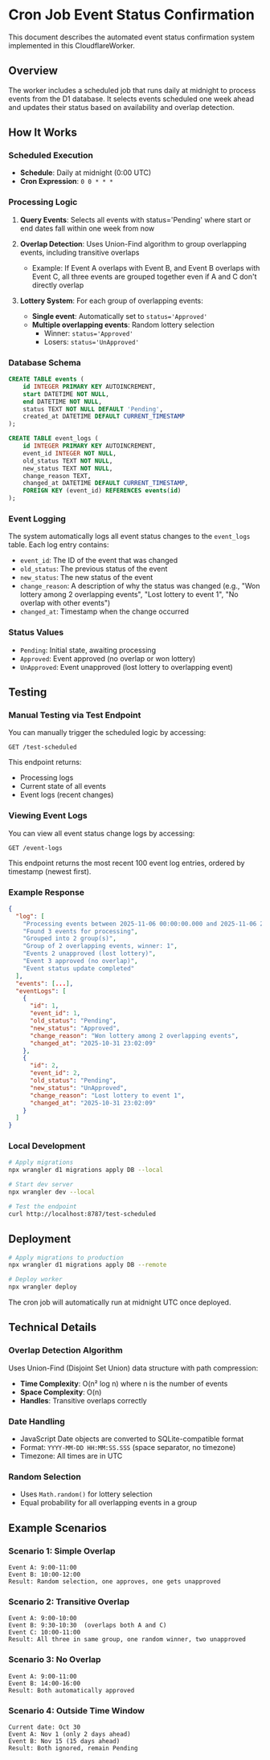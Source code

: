 # Cron Job Event Status Confirmation

This document describes the automated event status confirmation system implemented in this CloudflareWorker.

## Overview

The worker includes a scheduled job that runs daily at midnight to process events from the D1 database. It selects events scheduled one week ahead and updates their status based on availability and overlap detection.

## How It Works

### Scheduled Execution
- **Schedule**: Daily at midnight (0:00 UTC)
- **Cron Expression**: `0 0 * * *`

### Processing Logic

1. **Query Events**: Selects all events with status='Pending' where start or end dates fall within one week from now

2. **Overlap Detection**: Uses Union-Find algorithm to group overlapping events, including transitive overlaps
   - Example: If Event A overlaps with Event B, and Event B overlaps with Event C, all three events are grouped together even if A and C don't directly overlap

3. **Lottery System**: For each group of overlapping events:
   - **Single event**: Automatically set to `status='Approved'`
   - **Multiple overlapping events**: Random lottery selection
     - Winner: `status='Approved'`
     - Losers: `status='UnApproved'`

### Database Schema

```sql
CREATE TABLE events (
    id INTEGER PRIMARY KEY AUTOINCREMENT,
    start DATETIME NOT NULL,
    end DATETIME NOT NULL,
    status TEXT NOT NULL DEFAULT 'Pending',
    created_at DATETIME DEFAULT CURRENT_TIMESTAMP
);

CREATE TABLE event_logs (
    id INTEGER PRIMARY KEY AUTOINCREMENT,
    event_id INTEGER NOT NULL,
    old_status TEXT NOT NULL,
    new_status TEXT NOT NULL,
    change_reason TEXT,
    changed_at DATETIME DEFAULT CURRENT_TIMESTAMP,
    FOREIGN KEY (event_id) REFERENCES events(id)
);
```

### Event Logging

The system automatically logs all event status changes to the `event_logs` table. Each log entry contains:
- `event_id`: The ID of the event that was changed
- `old_status`: The previous status of the event
- `new_status`: The new status of the event
- `change_reason`: A description of why the status was changed (e.g., "Won lottery among 2 overlapping events", "Lost lottery to event 1", "No overlap with other events")
- `changed_at`: Timestamp when the change occurred

### Status Values
- `Pending`: Initial state, awaiting processing
- `Approved`: Event approved (no overlap or won lottery)
- `UnApproved`: Event unapproved (lost lottery to overlapping event)

## Testing

### Manual Testing via Test Endpoint

You can manually trigger the scheduled logic by accessing:

```
GET /test-scheduled
```

This endpoint returns:
- Processing logs
- Current state of all events
- Event logs (recent changes)

### Viewing Event Logs

You can view all event status change logs by accessing:

```
GET /event-logs
```

This endpoint returns the most recent 100 event log entries, ordered by timestamp (newest first).

### Example Response

```json
{
  "log": [
    "Processing events between 2025-11-06 00:00:00.000 and 2025-11-06 23:59:59.999",
    "Found 3 events for processing",
    "Grouped into 2 group(s)",
    "Group of 2 overlapping events, winner: 1",
    "Events 2 unapproved (lost lottery)",
    "Event 3 approved (no overlap)",
    "Event status update completed"
  ],
  "events": [...],
  "eventLogs": [
    {
      "id": 1,
      "event_id": 1,
      "old_status": "Pending",
      "new_status": "Approved",
      "change_reason": "Won lottery among 2 overlapping events",
      "changed_at": "2025-10-31 23:02:09"
    },
    {
      "id": 2,
      "event_id": 2,
      "old_status": "Pending",
      "new_status": "UnApproved",
      "change_reason": "Lost lottery to event 1",
      "changed_at": "2025-10-31 23:02:09"
    }
  ]
}
```

### Local Development

```bash
# Apply migrations
npx wrangler d1 migrations apply DB --local

# Start dev server
npx wrangler dev --local

# Test the endpoint
curl http://localhost:8787/test-scheduled
```

## Deployment

```bash
# Apply migrations to production
npx wrangler d1 migrations apply DB --remote

# Deploy worker
npx wrangler deploy
```

The cron job will automatically run at midnight UTC once deployed.

## Technical Details

### Overlap Detection Algorithm

Uses Union-Find (Disjoint Set Union) data structure with path compression:
- **Time Complexity**: O(n² log n) where n is the number of events
- **Space Complexity**: O(n)
- **Handles**: Transitive overlaps correctly

### Date Handling

- JavaScript Date objects are converted to SQLite-compatible format
- Format: `YYYY-MM-DD HH:MM:SS.SSS` (space separator, no timezone)
- Timezone: All times are in UTC

### Random Selection

- Uses `Math.random()` for lottery selection
- Equal probability for all overlapping events in a group

## Example Scenarios

### Scenario 1: Simple Overlap
```
Event A: 9:00-11:00
Event B: 10:00-12:00
Result: Random selection, one approves, one gets unapproved
```

### Scenario 2: Transitive Overlap
```
Event A: 9:00-10:00
Event B: 9:30-10:30  (overlaps both A and C)
Event C: 10:00-11:00
Result: All three in same group, one random winner, two unapproved
```

### Scenario 3: No Overlap
```
Event A: 9:00-11:00
Event B: 14:00-16:00
Result: Both automatically approved
```

### Scenario 4: Outside Time Window
```
Current date: Oct 30
Event A: Nov 1 (only 2 days ahead)
Event B: Nov 15 (15 days ahead)
Result: Both ignored, remain Pending
```
